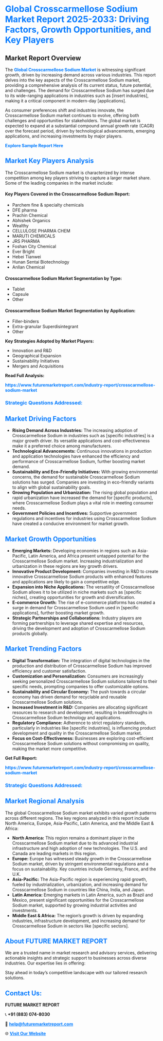 <h1 style="color: #007BFF;">Global Crosscarmellose Sodium Market Report 2025-2033: Driving Factors, Growth Opportunities, and Key Players</h1>

<section id="overview">
<h2>Market Report Overview</h2>
<p>The <a href="https://www.futuremarketreport.com/industry-report/crosscarmellose-sodium-market" style="color: #007BFF; text-decoration: none;"><strong>Global Crosscarmellose Sodium Market</strong></a> is witnessing significant growth, driven by increasing demand across various industries. This report delves into the key aspects of the Crosscarmellose Sodium market, providing a comprehensive analysis of its current status, future potential, and challenges. The demand for Crosscarmellose Sodium has surged due to its wide-ranging applications in industries such as [insert industries], making it a critical component in modern-day [applications].</p>
<p>As consumer preferences shift and industries innovate, the Crosscarmellose Sodium market continues to evolve, offering both challenges and opportunities for stakeholders. The global market is expected to expand at a substantial compound annual growth rate (CAGR) over the forecast period, driven by technological advancements, emerging applications, and increasing investments by major players.</p>
</section>

<section id="overview">
<p><a href="https://www.futuremarketreport.com/request-sample/reportId=89134" style="color: #007BFF; text-decoration: none;"><strong>Explore Sample Report Here</strong></a></p>
</section>

<section id="key-players">
<h2 style="color: #007BFF;">Market Key Players Analysis</h2>
<p>The Crosscarmellose Sodium market is characterized by intense competition among key players striving to capture a larger market share. Some of the leading companies in the market include:</p>
<h4>Key Players Covered in the Crosscarmellose Sodium Report:</h4>
<ul><li>Parchem fine &amp; specialty chemicals</li><li>DFE pharma</li><li>Prachin Chemical</li><li>Abhishek Organics</li><li>Wealthy</li><li>CELLULOSE PHARMA CHEM</li><li>MARUTI CHEMICALS</li><li>JRS PHARMA</li><li>Foshan City Chemical</li><li>Ever Bright</li><li>Hebei Tianwei</li><li>Hunan Sentai Biotechnology</li><li>Anllan Chemical</li></ul>
<h4>Crosscarmellose Sodium Market Segmentation by Type:</h4>
<ul><li>Tablet</li><li>Capsule</li><li>Other</li></ul>

<h4>Crosscarmellose Sodium Market Segmentation by Application:</h4>
<ul><li>Filler-binders</li><li>Extra-granular Superdisintegrant</li><li>Other</li></ul>
<p><strong>Key Strategies Adopted by Market Players:</strong></p>
<ul>
<li>Innovation and R&D</li>
<li>Geographical Expansion</li>
<li>Sustainability Initiatives</li>
<li>Mergers and Acquisitions</li>
</ul>
</section>

<section>
<p><strong>Read Full Analysis: </strong></p><a href="https://www.futuremarketreport.com/industry-report/crosscarmellose-sodium-market" style="color: #007BFF; text-decoration: none;"><strong>https://www.futuremarketreport.com/industry-report/crosscarmellose-sodium-market</strong></a>
<h3 style="color: #007BFF;">Strategic Questions Addressed:</h3>
</section>

<section id="driving-factors">
<h2 style="color: #007BFF;">Market Driving Factors</h2>
<ul>
<li><strong>Rising Demand Across Industries:</strong> The increasing adoption of Crosscarmellose Sodium in industries such as [specific industries] is a major growth driver. Its versatile applications and cost-effectiveness make it a preferred choice among manufacturers.</li>
<li><strong>Technological Advancements:</strong> Continuous innovations in production and application technologies have enhanced the efficiency and performance of Crosscarmellose Sodium, further boosting market demand.</li>
<li><strong>Sustainability and Eco-Friendly Initiatives:</strong> With growing environmental concerns, the demand for sustainable Crosscarmellose Sodium solutions has surged. Companies are investing in eco-friendly variants to align with global sustainability goals.</li>
<li><strong>Growing Population and Urbanization:</strong> The rising global population and rapid urbanization have increased the demand for [specific products], where Crosscarmellose Sodium plays a vital role in meeting consumer needs.</li>
<li><strong>Government Policies and Incentives:</strong> Supportive government regulations and incentives for industries using Crosscarmellose Sodium have created a conducive environment for market growth.</li>
</ul>
</section>

<section id="growth-opportunities">
<h2 style="color: #007BFF;">Market Growth Opportunities</h2>
<ul>
<li><strong>Emerging Markets:</strong> Developing economies in regions such as Asia-Pacific, Latin America, and Africa present untapped potential for the Crosscarmellose Sodium market. Increasing industrialization and urbanization in these regions are key growth drivers.</li>
<li><strong>Innovative Product Development:</strong> Companies investing in R&D to create innovative Crosscarmellose Sodium products with enhanced features and applications are likely to gain a competitive edge.</li>
<li><strong>Expansion into Niche Applications:</strong> The versatility of Crosscarmellose Sodium allows it to be utilized in niche markets such as [specific niches], creating opportunities for growth and diversification.</li>
<li><strong>E-commerce Growth:</strong> The rise of e-commerce platforms has created a surge in demand for Crosscarmellose Sodium used in [specific applications], further boosting market growth.</li>
<li><strong>Strategic Partnerships and Collaborations:</strong> Industry players are forming partnerships to leverage shared expertise and resources, driving the development and adoption of Crosscarmellose Sodium products globally.</li>
</ul>
</section>

<section id="trending-factors">
<h2 style="color: #007BFF;">Market Trending Factors</h2>
<ul>
<li><strong>Digital Transformation:</strong> The integration of digital technologies in the production and distribution of Crosscarmellose Sodium has improved efficiency and customer satisfaction.</li>
<li><strong>Customization and Personalization:</strong> Consumers are increasingly seeking personalized Crosscarmellose Sodium solutions tailored to their specific needs, prompting companies to offer customizable options.</li>
<li><strong>Sustainability and Circular Economy:</strong> The push towards a circular economy has driven demand for recyclable and reusable Crosscarmellose Sodium solutions.</li>
<li><strong>Increased Investment in R&D:</strong> Companies are allocating significant resources to research and development, resulting in breakthroughs in Crosscarmellose Sodium technology and applications.</li>
<li><strong>Regulatory Compliance:</strong> Adherence to strict regulatory standards, particularly in industries like [specific industries], is influencing product development and quality in the Crosscarmellose Sodium market.</li>
<li><strong>Focus on Cost-Effectiveness:</strong> Businesses are exploring cost-efficient Crosscarmellose Sodium solutions without compromising on quality, making the market more competitive.</li>
</ul>
</section>

<section>
<p><strong>Get Full Report: </strong></p><a href="https://www.futuremarketreport.com/industry-report/crosscarmellose-sodium-market" style="color: #007BFF; text-decoration: none;"><strong>https://www.futuremarketreport.com/industry-report/crosscarmellose-sodium-market</strong></a>
<h3 style="color: #007BFF;">Strategic Questions Addressed:</h3>
</section>


<section id="regional-analysis">
<h2 style="color: #007BFF;">Market Regional Analysis</h2>
<p>The global Crosscarmellose Sodium market exhibits varied growth patterns across different regions. The key regions analyzed in this report include North America, Europe, Asia-Pacific, Latin America, and the Middle East & Africa:</p>
<ul>
<li><strong>North America:</strong> This region remains a dominant player in the Crosscarmellose Sodium market due to its advanced industrial infrastructure and high adoption of new technologies. The U.S. and Canada are leading markets in this region.</li>
<li><strong>Europe:</strong> Europe has witnessed steady growth in the Crosscarmellose Sodium market, driven by stringent environmental regulations and a focus on sustainability. Key countries include Germany, France, and the U.K.</li>
<li><strong>Asia-Pacific:</strong> The Asia-Pacific region is experiencing rapid growth, fueled by industrialization, urbanization, and increasing demand for Crosscarmellose Sodium in countries like China, India, and Japan.</li>
<li><strong>Latin America:</strong> Emerging markets in Latin America, such as Brazil and Mexico, present significant opportunities for the Crosscarmellose Sodium market, supported by growing industrial activities and investments.</li>
<li><strong>Middle East & Africa:</strong> The region’s growth is driven by expanding industries, infrastructure development, and increasing demand for Crosscarmellose Sodium in sectors like [specific sectors].</li>
</ul>
</section>

<footer>
<h2 style="color: #007BFF;">About FUTURE MARKET REPORT</h2>
<p>We are a trusted name in market research and advisory services, delivering actionable insights and strategic support to businesses across diverse industries. Our expertise lies in offering:</p>

<p>Stay ahead in today’s competitive landscape with our tailored research solutions.</p>

<h2 style="color: #007BFF;">Contact Us:</h2>
<p><strong>FUTURE MARKET REPORT</strong></p>
<p>📞 <strong>+91 (883) 074-8030</strong></p>
<p>📧 <strong><a href="mailto:help@futuremarketreport.com" style="color: #007BFF;">help@futuremarketreport.com</a></strong></p>
<p>🌐 <strong><a href="https://www.futuremarketreport.com/" style="color: #007BFF;">Visit Our Website</a></strong></p>
</footer>